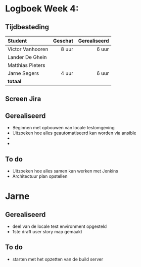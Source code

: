 # Logboek Week 4:

## Tijdbesteding

| Student          | Geschat | Gerealiseerd |
| :--------------- | ------: | -----------: |
| Victor Vanhooren |   8 uur |        6 uur |
| Lander De Ghein  |         |              |
| Matthias Pieters |         |              |
| Jarne Segers     |   4 uur |        6 uur |
| **totaal**       |         |              |

## Screen Jira

## Gerealiseerd

- Beginnen met opbouwen van locale testomgeving
- Uitzoeken hoe alles geautomatiseerd kan worden via ansible
-
-

## To do

- Uitzoeken hoe alles samen kan werken met Jenkins
- Architectuur plan opstellen

# Jarne

## Gerealiseerd

- deel van de locale test environment opgesteld
- 1ste draft user story map gemaakt

## To do

- starten met het opzetten van de build server
